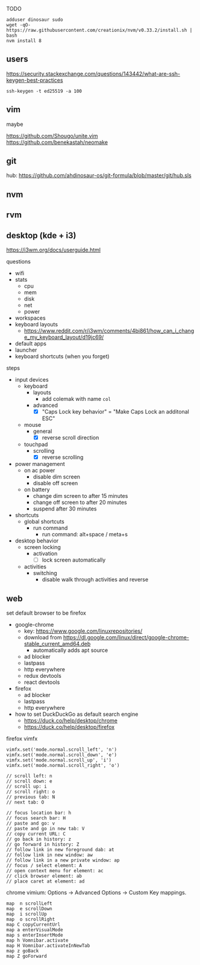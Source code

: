 TODO

```
adduser dinosaur sudo
wget -qO- https://raw.githubusercontent.com/creationix/nvm/v0.33.2/install.sh | bash
nvm install 8
```

## users

https://security.stackexchange.com/questions/143442/what-are-ssh-keygen-best-practices

```
ssh-keygen -t ed25519 -a 100
```

## vim

maybe

https://github.com/Shougo/unite.vim
https://github.com/benekastah/neomake

## git

hub: https://github.com/ahdinosaur-os/git-formula/blob/master/git/hub.sls

## nvm

## rvm

## desktop (kde + i3)

https://i3wm.org/docs/userguide.html

questions

- wifi
- stats
  - cpu
  - mem
  - disk
  - net
  - power
- workspaces
- keyboard layouts
  - https://www.reddit.com/r/i3wm/comments/4bi861/how_can_i_change_my_keyboard_layout/d19jc69/
- default apps
- launcher
- keyboard shortcuts (when you forget)

steps

- input devices
  - keyboard
    - layouts
      - add colemak with name `col`
    - advanced
      - [x] "Caps Lock key behavior" = "Make Caps Lock an additonal ESC"
  - mouse
    - general
      - [x] reverse scroll direction
  - touchpad
    - scrolling
      - [x] reverse scrolling
- power management
  - on ac power
    - disable dim screen
    - disable off screen
  - on battery
    - change dim screen to after 15 minutes
    - change off screen to after 20 minutes
    - suspend after 30 minutes
- shortcuts
  - global shortcuts
    - run command
      - run command: alt+space / meta+s
- desktop behavior
  - screen locking
    - activation
      - [ ] lock screen automatically
  - activities
    - switching
      - disable walk through activities and reverse

## web

set default browser to be firefox

- google-chrome
  - key: https://www.google.com/linuxrepositories/
  - download from https://dl.google.com/linux/direct/google-chrome-stable_current_amd64.deb
    - automatically adds apt source
  - ad blocker
  - lastpass
  - http everywhere
  - redux devtools
  - react devtools
- firefox
  - ad blocker
  - lastpass
  - http everywhere
- how to set DuckDuckGo as default search engine
  - https://duck.co/help/desktop/chrome
  - https://duck.co/help/desktop/firefox

firefox vimfx

```
vimfx.set('mode.normal.scroll_left', 'n')
vimfx.set('mode.normal.scroll_down', 'e')
vimfx.set('mode.normal.scroll_up', 'i')
vimfx.set('mode.normal.scroll_right', 'o')

// scroll left: n
// scroll down: e
// scroll up: i
// scroll right: o
// previous tab: N
// next tab: O

// focus location bar: h
// focus search bar: H
// paste and go: v
// paste and go in new tab: V
// copy current URL: C
// go back in history: z
// go forward in history: Z
// follow link in new foreground dab: at
// follow link in new window: aw
// follow link in a new private window: ap
// focus / select element: A
// open context menu for element: ac
// click browser element: ab
// place caret at element: ad
```

chrome vimium: Options -> Advanced Options -> Custom Key mappings.

```
map  n scrollLeft
map  e scrollDown
map  i scrollUp
map  o scrollRight
map C copyCurrentUrl
map a enterVisualMode
map s enterInsertMode
map h Vomnibar.activate
map H Vomnibar.activateInNewTab
map z goBack
map Z goForward
```
